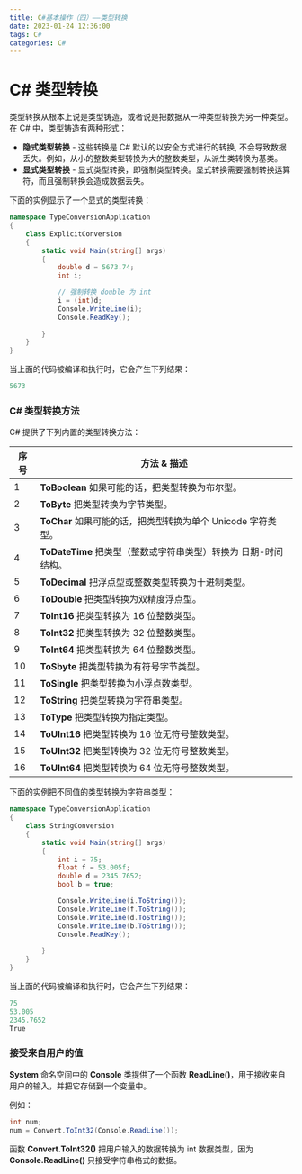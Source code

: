 ```yaml
---
title: C#基本操作（四）——类型转换
date: 2023-01-24 12:36:00
tags: C#
categories: C#
---
```


# C# 类型转换

类型转换从根本上说是类型铸造，或者说是把数据从一种类型转换为另一种类型。在 C# 中，类型铸造有两种形式：

- **隐式类型转换** - 这些转换是 C# 默认的以安全方式进行的转换, 不会导致数据丢失。例如，从小的整数类型转换为大的整数类型，从派生类转换为基类。
- **显式类型转换** - 显式类型转换，即强制类型转换。显式转换需要强制转换运算符，而且强制转换会造成数据丢失。

下面的实例显示了一个显式的类型转换：

```c#
namespace TypeConversionApplication
{
    class ExplicitConversion
    {
        static void Main(string[] args)
        {
            double d = 5673.74;
            int i;

            // 强制转换 double 为 int
            i = (int)d;
            Console.WriteLine(i);
            Console.ReadKey();
           
        }
    }
}
```

当上面的代码被编译和执行时，它会产生下列结果：

```c#
5673
```

### C# 类型转换方法

C# 提供了下列内置的类型转换方法：

| 序号 | 方法 & 描述                                                  |
| ---- | ------------------------------------------------------------ |
| 1    | **ToBoolean** 如果可能的话，把类型转换为布尔型。             |
| 2    | **ToByte** 把类型转换为字节类型。                            |
| 3    | **ToChar** 如果可能的话，把类型转换为单个 Unicode 字符类型。 |
| 4    | **ToDateTime** 把类型（整数或字符串类型）转换为 日期-时间 结构。 |
| 5    | **ToDecimal** 把浮点型或整数类型转换为十进制类型。           |
| 6    | **ToDouble** 把类型转换为双精度浮点型。                      |
| 7    | **ToInt16** 把类型转换为 16 位整数类型。                     |
| 8    | **ToInt32** 把类型转换为 32 位整数类型。                     |
| 9    | **ToInt64** 把类型转换为 64 位整数类型。                     |
| 10   | **ToSbyte** 把类型转换为有符号字节类型。                     |
| 11   | **ToSingle** 把类型转换为小浮点数类型。                      |
| 12   | **ToString** 把类型转换为字符串类型。                        |
| 13   | **ToType** 把类型转换为指定类型。                            |
| 14   | **ToUInt16** 把类型转换为 16 位无符号整数类型。              |
| 15   | **ToUInt32** 把类型转换为 32 位无符号整数类型。              |
| 16   | **ToUInt64** 把类型转换为 64 位无符号整数类型。              |

下面的实例把不同值的类型转换为字符串类型：

```c#
namespace TypeConversionApplication
{
    class StringConversion
    {
        static void Main(string[] args)
        {
            int i = 75;
            float f = 53.005f;
            double d = 2345.7652;
            bool b = true;

            Console.WriteLine(i.ToString());
            Console.WriteLine(f.ToString());
            Console.WriteLine(d.ToString());
            Console.WriteLine(b.ToString());
            Console.ReadKey();
           
        }
    }
}
```

当上面的代码被编译和执行时，它会产生下列结果：

```c#
75
53.005
2345.7652
True
```

### 接受来自用户的值

**System** 命名空间中的 **Console** 类提供了一个函数 **ReadLine()**，用于接收来自用户的输入，并把它存储到一个变量中。

例如：

```c#
int num;
num = Convert.ToInt32(Console.ReadLine());
```

函数 **Convert.ToInt32()** 把用户输入的数据转换为 int 数据类型，因为 **Console.ReadLine()** 只接受字符串格式的数据。
